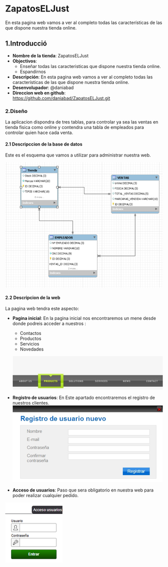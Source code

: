 # ZapatosELJust
En esta pagina web vamos a ver al completo todas las características de las que dispone nuestra tienda online.
## 1.Introducció
* **Nombre de la tienda**: ZapatosELJust
* **Objectivos**: 
  * Enseñar todas las caracteristicas que dispone nuestra tienda online.
  * Espandirnos
* **Descripción**: En esta pagina web vamos a ver al completo todas las características de las que dispone nuestra tienda online.
* **Desenvolupador**: @daniabad
* **Direccion web en github**: https://github.com/daniabad/ZapatosELJust.git

### 2.Diseño
La aplicacion dispondra de tres tablas, para controlar ya sea las ventas en tienda fisica como online y contendra una tabla de empleados para controlar quien hace cada venta.

#### 2.1 Descripccion de la base de datos
Este es el esquema que vamos a utilizar para administrar nuestra web.

![Base de datos](imagenes/model.png)

#### 2.2 Descripcion de la web
La pagina web tendra este aspecto:

* **Pagina inicial**: En la pagina inicial nos encontraremos un mene desde donde podreis acceder a nuestros :
  * Contactos
  * Productos
  * Servicios
  * Novedades
  
  ![Pagina principal](imagenes/ww.jpg)


* **Registro de usuarios**: En Este apartado encontraremos el registro de nuestros clientes.
![Registro de usuarios](imagenes/2.jpg)

* **Acceso de usuarios**: Paso que  sera obligatorio en nuestra web para poder realizar cualquier pedido.

![Acceso usuarios](imagenes/3.png)


